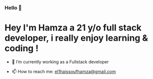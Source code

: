 ### Hello 👋



# Hey I'm Hamza a 21 y/o full stack developer, i really enjoy learning & coding ! 

- 🔭 I’m currently working as a Fullstack developer 

- 📫 How to reach me: el1haissoufhamza@gmail.com
